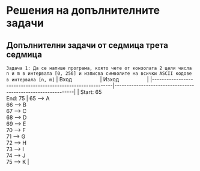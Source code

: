 # Решения на допълнителните задачи

## Допълнителни задачи от седмица трета седмица
`Задача 1: Да се напише програма, която чете от конзолата 2 цели числа n и m в интервала [0, 256] и изписва символите на всички ASCII кодове в интервала [n, m]`
| Вход&nbsp;&nbsp;&nbsp;&nbsp;&nbsp;&nbsp;&nbsp;&nbsp;&nbsp;&nbsp;&nbsp;&nbsp;&nbsp;&nbsp;&nbsp;&nbsp;&nbsp;&nbsp; | Изход&nbsp;&nbsp;&nbsp;&nbsp;&nbsp;&nbsp;&nbsp;&nbsp;&nbsp;&nbsp;&nbsp;&nbsp;&nbsp;&nbsp;&nbsp;&nbsp;&nbsp;&nbsp; |
|-------------------------------------------------------------|-------------------------------------------------------------|
| Start: 65 <br/> End: 75                                                          | 65 --> A  
66 --> B  
67 --> C  
68 --> D  
69 --> E  
70 --> F  
71 --> G  
72 --> H  
73 --> I  
74 --> J  
75 --> K                                                           |
